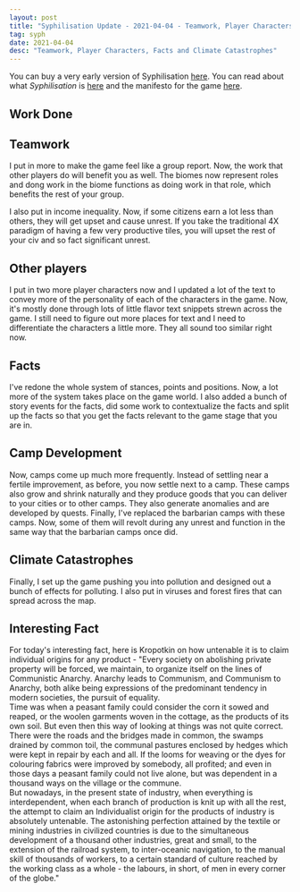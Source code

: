 ```yaml
---
layout: post
title: "Syphilisation Update - 2021-04-04 - Teamwork, Player Characters, Facts and Climate Catastrophes"
tag: syph
date: 2021-04-04
desc: "Teamwork, Player Characters, Facts and Climate Catastrophes"
---
```



You can buy a very early version of Syphilisation [here](https://whynotgames.itch.io/nikhil-murthys-syphilisation). You can read about what *Syphilisation* is [here](/blog/syph/announce) and the manifesto for the game [here](/blog/syph/newManifesto).

## Work Done
## Teamwork

I put in more to make the game feel like a group report. Now, the work that other players do will benefit you as well. The biomes now represent roles and dong work in the biome functions as doing work in that role, which benefits the rest of your group.


I also put in income inequality. Now, if some citizens earn a lot less than others, they will get upset and cause unrest. If you take the traditional 4X paradigm of having a few very productive tiles, you will upset the rest of your civ and so fact significant unrest.

## Other players

I put in two more player characters now and I updated a lot of the text to convey more of the personality of each of the characters in the game. Now, it's mostly done through lots of little flavor text snippets strewn across the game. I still need to figure out more places for text and I need to differentiate the characters a little more. They all sound too similar right now.

## Facts

I've redone the whole system of stances, points and positions. Now, a lot more of the system takes place on the game world. I also added a bunch of story events for the facts, did some work to contextualize the facts and split up the facts so that you get the facts relevant to the game stage that you are in.

## Camp Development

Now, camps come up much more frequently. Instead of settling near a fertile improvement, as before, you now settle next to a camp. These camps also grow and shrink naturally and they produce goods that you can deliver to your cities or to other camps. They also generate anomalies and are developed by quests. Finally, I've replaced the barbarian camps with these camps. Now, some of them will revolt during any unrest and function in the same way that the barbarian camps once did.

## Climate Catastrophes

Finally, I set up the game pushing you into pollution and designed out a bunch of effects for polluting. I also put in viruses and forest fires that can spread across the map.

## Interesting Fact

For today's interesting fact, here is Kropotkin on how untenable it is to claim individual origins for any product - "Every society on abolishing private property will be forced, we maintain, to organize itself on the lines of Communistic Anarchy. Anarchy leads to Communism, and Communism to Anarchy, both alike being expressions of the predominant tendency in modern societies, the pursuit of equality.<br />
Time was when a peasant family could consider the corn it sowed and reaped, or the woolen garments woven in the cottage, as the products of its own soil. But even then this way of looking at things was not quite correct. There were the roads and the bridges made in common, the swamps drained by common toil, the communal pastures enclosed by hedges which were kept in repair by each and all. If the looms for weaving or the dyes for colouring fabrics were improved by somebody, all profited; and even in those days a peasant family could not live alone, but was dependent in a thousand ways on the village or the commune.<br />
But nowadays, in the present state of industry, when everything is interdependent, when each branch of production is knit up with all the rest, the attempt to claim an Individualist origin for the products of industry is absolutely untenable. The astonishing perfection attained by the textile or mining industries in civilized countries is due to the simultaneous development of a thousand other industries, great and small, to the extension of the railroad system, to inter-oceanic navigation, to the manual skill of thousands of workers, to a certain standard of culture reached by the working class as a whole - the labours, in short, of men in every corner of the globe."

